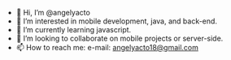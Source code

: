 - 👋 Hi, I’m @angelyacto
- 👀 I’m interested in mobile development, java, and back-end.
- 🌱 I’m currently learning javascript.
- 💞️ I’m looking to collaborate on mobile projects or server-side.
- 📫 How to reach me: e-mail: angelyacto18@gmail.com

<!---
angelyacto20/angelyacto20 is a ✨ special ✨ repository because its `README.md` (this file) appears on your GitHub profile.
You can click the Preview link to take a look at your changes.
--->
